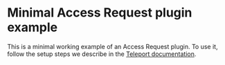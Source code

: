 # Minimal Access Request plugin example

This is a minimal working example of an Access Request plugin. To use it, follow
the setup steps we describe in the [Teleport
documentation](http://goteleport.com/docs/api/access-plugin/).
